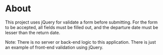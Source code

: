 # About

This project uses jQuery for validate a form before submitting. For the form to be accepted, all fields must be filled out, and the departure date must be lesser than the return date.

Note: There is no server or back-end logic to this application. There is just an example of front-end validation using jQuery.
